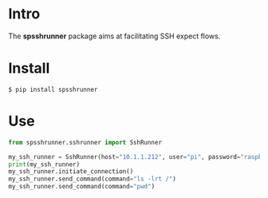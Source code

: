 # Intro

The **spsshrunner** package aims at facilitating SSH expect flows.

# Install

```shell
$ pip install spsshrunner
```

# Use

```python
from spsshrunner.sshrunner import SshRunner

my_ssh_runner = SshRunner(host="10.1.1.212", user="pi", password="raspberry", prompt="\r\npi@raspberrypi:.*", timeout=5)
print(my_ssh_runner)
my_ssh_runner.initiate_connection()
my_ssh_runner.send_command(command="ls -lrt /")
my_ssh_runner.send_command(command="pwd")

```